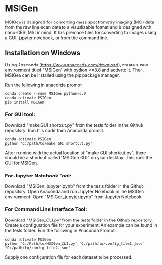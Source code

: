 # MSIGen
MSIGen is designed for converting mass spectrometry imaging (MSI) data from the raw line-scan data to a visualizable format and is designed with nano-DESI MSI in mind. It has premade files for converting to images using a GUI, jupyter notebook, or from the command line.

## Installation on Windows
Using Anaconda (https://www.anaconda.com/download), create a new environment titled "MSIGen" with python >=3.8 and activate it. Then, MSIGen can be installed using the pip package manager.

Run the following in anaconda prompt:
```
conda create --name MSIGen python=3.9
conda activate MSIGen
pip install MSIGen
```
### For GUI tool:
Download "make GUI shortcut.py" from the tests folder in the Github repository. Run this code from Anaconda prompt.
```
conda activate MSIGen
python "C:/path/to/make GUI shortcut.py"
```
After running with the actual location of "make GUI shortcut.py", there should be a shortcut called "MSIGen GUI" on your desktop. This runs the GUI for MSIGen.

### For Jupyter Notebook Tool:
Download "MSIGen_jupyter.ipynb" from the tests folder in the Github repository. Open Anaconda and run Jupyter Notebook in the MSIGen environment. Open "MSIGen_jupyter.ipynb" from Jupyter Notebook.

### For Command Line Interface Tool:
Download "MSIGen_CLI.py" from the tests folder in the Github repository. Create a configuration file for your experiment. An example can be found in the tests folder. Run the following in Anaconda Prompt:
```
conda activate MSIGen
python "C:/Path/to/MSIGen_CLI.py" "C:/path/to/config_file1.json" "C:/path/to/config_file2.json"
```
Supply one configuration file for each dataset to be processed.


